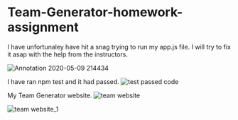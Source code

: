 # Team-Generator-homework-assignment

I have unfortunaley  have hit a snag trying to run my app.js file. I will try to fix it asap with the help from the instructors.

![Annotation 2020-05-09 214434](https://user-images.githubusercontent.com/61437470/81489102-c5f53d80-923f-11ea-8690-1a3a136e2d04.png)

I have ran npm test and it had passed.
![test passed code](https://user-images.githubusercontent.com/61437470/81489107-e7eec000-923f-11ea-9a64-9bcc766372ef.png)

My Team Generator website.
![team website](https://user-images.githubusercontent.com/61437470/81489150-68adbc00-9240-11ea-9e41-846e551568f7.png)

![team website_1](https://user-images.githubusercontent.com/61437470/81489161-8844e480-9240-11ea-9d33-a24c56552400.png)
